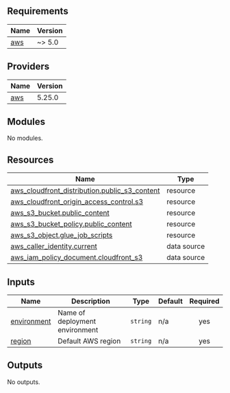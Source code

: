<!-- BEGIN_TF_DOCS -->
## Requirements

| Name | Version |
|------|---------|
| <a name="requirement_aws"></a> [aws](#requirement\_aws) | ~> 5.0 |

## Providers

| Name | Version |
|------|---------|
| <a name="provider_aws"></a> [aws](#provider\_aws) | 5.25.0 |

## Modules

No modules.

## Resources

| Name | Type |
|------|------|
| [aws_cloudfront_distribution.public_s3_content](https://registry.terraform.io/providers/hashicorp/aws/latest/docs/resources/cloudfront_distribution) | resource |
| [aws_cloudfront_origin_access_control.s3](https://registry.terraform.io/providers/hashicorp/aws/latest/docs/resources/cloudfront_origin_access_control) | resource |
| [aws_s3_bucket.public_content](https://registry.terraform.io/providers/hashicorp/aws/latest/docs/resources/s3_bucket) | resource |
| [aws_s3_bucket_policy.public_content](https://registry.terraform.io/providers/hashicorp/aws/latest/docs/resources/s3_bucket_policy) | resource |
| [aws_s3_object.glue_job_scripts](https://registry.terraform.io/providers/hashicorp/aws/latest/docs/resources/s3_object) | resource |
| [aws_caller_identity.current](https://registry.terraform.io/providers/hashicorp/aws/latest/docs/data-sources/caller_identity) | data source |
| [aws_iam_policy_document.cloudfront_s3](https://registry.terraform.io/providers/hashicorp/aws/latest/docs/data-sources/iam_policy_document) | data source |

## Inputs

| Name | Description | Type | Default | Required |
|------|-------------|------|---------|:--------:|
| <a name="input_environment"></a> [environment](#input\_environment) | Name of deployment environment | `string` | n/a | yes |
| <a name="input_region"></a> [region](#input\_region) | Default AWS region | `string` | n/a | yes |

## Outputs

No outputs.
<!-- END_TF_DOCS -->
